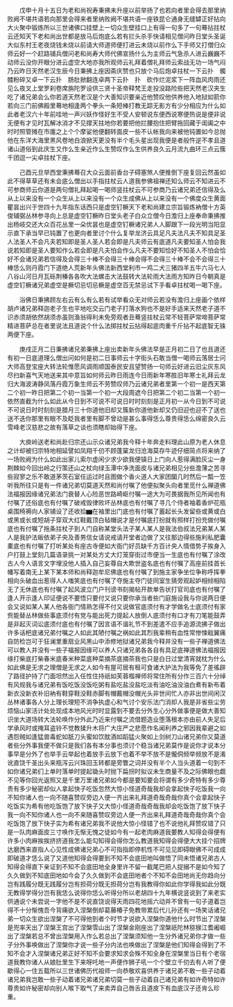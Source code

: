 <!-- { "loadSidebar": true } -->
　　戊申十月十五日为老和尚祝寿秉拂未升座以前举扬了也若向者里会得去那里纳败阙不堪共语若向那里会得来者里纳败阙不堪共语一座铁昆仑通身无缝罅正好拈向大火聚中锻炼所以三世诸佛口挂壁上一切众生壁挂口上有得一句多了一句蓦拈拄杖云还知天下老和尚出世都是放马后炮底么若有拦头杀手快请相见僧问昨日堂头圣诞大似东村王老夜烧钱未烧以前请大师道师便打进云未烧以前作么下手师又打僧归众师云好一个赶路铺兵僧问老和尚寿大师代佛宣扬什么为主师云气急杀人进云巍巍不动师云没你开眼分进云虚空大地亦我所观师云礼拜着僧礼拜师云索战无功一场气闷乃云昨日天然老汉生辰今日秉拂上座因斋庆赞也只放个马后炮卓拄杖一下云扑　髑髅粉碎又卓一下云扑　肠肚掀翻连卓两下云扑　扑　砍作烂泥浆下一阵血风肉雨还见么夜叉上堂罗刹卷席旃陀罗设供三贤十圣帝释梵王走投没路险些把天然老汉夹生吃了诸兄弟会么你若道天然老汉是个大善知识要亲近他赞叹他供养他入地狱如箭你若向三门前佛殿里蓦地相逢两个拳头一条短棒打教无踪无影方有少分相应为什么如此者老汉六十年前哇地一声兴妖作怪好生不受人安顿说东便西说寒便热说是便非说无便有才见时瓦解冰消才不见撑天拄地你若要把他拦腰抱住把臂拖回藏于闺阖之中时时照管摊在市廛之上个个摩娑他便翻转面皮一些不认帐我向来被他钝置如今总抛他在东洋大海里黑风卷地白浪掀天更没有半个毛头星出现我便是者般忤逆不孝且道诸山道俗到此庆生又作么生亲近作么生赞叹作么生供养良久云月流九曲环三点云簇千团逗一尖卓拄杖下座。

　　己酉元旦举西堂秉拂蓦召大众云面前香台子碍塞煞人便推倒下座复回云然虽如此不得草草还有未会底么僧出以手指拄杖云人道我参佛祖禅还知么师云不知进云不可参商师云你道是两句僧礼拜起喝一喝师竖拄杖云不可参商乃云诸兄弟还信得及么从上以来没有一个众生从上以来没有一个众生成佛从上以来没有一个佛度众生黄面瞿昙出兴于世四十九年指东话西只是虚空钉橛天下老和尚建立宗旨锻炼衲僧十方英俊辅弼丛林参寻向上总是虚空钉橛昨日堂头老子白众立僧今日澹归上座奉命秉拂推出杨岐交还大众百花丛里一朵优昙也是虚空钉橛诸兄弟人人脚跟下一段光明当阳显示直下承当早已钝置了也更向者里讨个什么复举龙济云具足凡夫法凡夫不知具足圣人法圣人不会凡夫若知即是圣人圣人若会即是凡夫师云有底道凡夫要知圣人怕会我说若知即是圣人要知作么若会即是凡夫怕会作么凡夫不要知恰好不知圣人不怕会恰好不会诸兄弟若信得及会得三十棒不会得三十棒会得不会得三十棒不会不会得三十棒恁么则丹霞门下道绝人荒新年头佛法新西堂利市一鸡二犬三猪四羊五牛六马七人八谷山河日月瓦砾荆榛各各吹大法螺击大法鼓转大法轮雨大法雨方知昨日今朝真是虚空钉橛诸兄弟虚空是橛切忌切忌橛是虚空百无禁忌试下手看卓拄杖喝一喝下座。

　　浴佛日秉拂顾左右云有么有么若有试举看众无对师云若没有澹归上座画个依样胡卢诸兄弟释迦老子生也平地吃交云门老子打落水狗也不是好手适来天然老子道不识赤须胡依然胡须赤虽则渔翁得利未免旁观者丑蓦竖拄杖云常不轻菩萨常啼菩萨常精进菩萨总在者里说法且道说个什么法掷拄杖云拈得起底肉重千斤拈不起底智无铢两便下座。

　　庚戌正月二日秉拂诸兄弟秉拂上座出卖新年头佛法早是正月初二日了也且道还有初一日底道理么僧出问如何是初二日事师云十字街头石敢当僧一喝师云落居士问大师高登宝座大转法轮惟愿风调雨顺国泰民安且望赞扬一句师云好进云旧尘灰东风尽扫新喜气天地送来其中意旨如何师云昨日雨连今日雨新年寒胜旧年寒士礼拜云龙归大海波涛静凤落丹霞万象生师云不劳赞叹师乃云诸兄弟者里第一个初一是西天第二个初一昨日把第二个初一当第一个初一大段周遮今日把第二个初二当第一个初一依然直截为什么如此从今日到不可说不可说日时时刻刻是正月初一从今日到不可说不可说日时时刻刻是腊月三十你道他旧却又簇新你道他新却又仍旧迎也迎不了送也送不迭你那里有眼不及眨我者里有脚不曾动是甚么事得恁么尊贵得恁么绵密良久云雪峰老汉慈悲之故有落草之谈也须瞎却始得下座。

　　大庾岭送老和尚赴归宗还山示众诸兄弟我今释十年奔走料理此山原为老人休息之计却被归宗特地相延譬如凤翔千仞不顾蓬窠龙归沧海莫存牛迹仔细简点将来纳了一场败阙为什么如此出家儿索尔虚闲少求少欲我便镇日上门向人惹得满脸灰尘一身荆棘如今回出岭之行策还山之杖向绿玉潭中净洗面皮与诸兄弟相见分些澹薄之苦寻些寂寥之乐不敢道茅茨石室任运过时且图做个香火道人大家团圞几时然后一瓢一笠听我所往只是有一件诸兄弟切莫道天然和尚付嘱了他便拟聚头向者里觅什么禅道佛法福报因缘诸兄弟法门衰替人心险恶世路崎岖付嘱一途大为可畏据我所见所闻也有付嘱了还俗底也有付嘱了破戒毁律败坏丛林底也有付嘱了寻几个侍者袖着香炉花瓶桌围椅褥向人家铺设了还收拾▆在袖里出门底也有付嘱了蓄起长头发留些或黄或白或黑或长或短胡子穿双大红鞋戴顶白毡帽说才是付嘱底打扮就有照样打扮充做付嘱底也有付嘱了拖条拄杖子到人门自称某堂头法子某人某人是我法伯叔法兄弟某人某人是我护法皈依弟子央及善男信女请说戒请开堂者边做了又往那边得些施利私肥囊橐底也有付嘱了打听某处有座古寺便如大衙门好员缺千方百计央人情借势子挨身入户打鼓上堂刻几篇语录挑一对某处方丈大灯笼穿街过市便当一生底也有付嘱了涂改古人今人语言文字埋没他人插入自己妄尊自大欺世盗名底也有付嘱了高座前挂首长幡写着南无上某下某本师和尚释迦牟尼佛底也有付嘱了到施主家争坐位争称呼挥拳相向头破血出惹得人人嗤笑底也有付嘱了夺施主夺门徒同室生猜旁观起妒相倾相陷无了无休底也有付嘱了起风波立门户刊谤书刻揭帖开款单告状打官司底也有付嘱了逢人开示逢人印证便说不要悟只要付又说只要你承当者些门庭施设我与你说两日便会又说如某人某人他各衙门情熟怎得不付又说做官底须付有才学做名士底须付有家赀能替丛林做些事底须付有党与能出死力提起人放倒人底须付有口才有刀笔能鼓弄是非起灭词讼底须付底也有付嘱了因言语不谐礼节不到差遣不应手追源流拂子做出许多话杷底诸兄弟付嘱之人如此其陋付嘱之祸如此其烈我辈稍有血性常惨悚戢翼痛自防检岂可于狂澜里重扇业风黑山中添修地狱诸兄弟我今释并没有一些子禅道佛法可以教人并没有一些子福报因缘可以养人只诸兄弟各各自有具足底禅道佛法福报因缘打柴底打柴春米底春米种菜底种菜摘茶底摘茶我也只是白日过堂清宵就枕为什么如此佛是无求之理僧是无求之人如今有屋可居有租可食诸大护法为我等免了差徭辟了路径护持了门面坦然出入任性住持祇如芙蓉楷禅师将常住所有分作三百六十分绰有风规我与诸兄弟有饭吃饭没饭吃粥有盐吃盐没盐吃淡有油吃油没油白煮有新布着新衣没新衣补旧衲有鞋穿鞋没鞋赤脚有帽戴帽没帽光头非世间忙人亦非出世间闲汉丛林诸事各人分上理长理短不消争执虚心和气讨个安乐法门消却人我是非省些尘劳烦恼山家活计处处现成本地风光时时显露到不要去分外生心分外做事便是做大善知识坐大道场转大法轮唤作分外此乃近来付嘱之流借题造业堕落根本亦由前人失足后学承风时或掩耳盗铃不觉教猱升木将广大庄严之悲愿作名闻利养之邪因我辈避之如遇怨贼如逢猛兽毒蛇如舐刀头蜜如饮酖酒如蹈猛火聚如上剑树刀山诸兄弟你又莫道者些分外事我便不做只是我们各有本分事也须讨个稳当诸兄弟莫作是说你才说本分事早是分外了也举手云举起也着放手云放下也着不举不放不是儱侗频举频放不是淆讹直饶千圣出头来瓶泻云兴珠回玉转都是旁瞥之词并没有半个人当头道着一句到不如你诸兄弟们上单时落单时提起锄头时抛下扁拐时拟议未生商量不及之际佛眼也觑不见等你回光返照又是千里万里诸兄弟如今都是要知要会将谓有多少奇特有多少尊贵有多少秘密却似人拿起快子吃饭忽然大惊小怪道奇哉我却会拿起快子吃饭我一向不知你诸人也一向不随喜赞叹旁边人便一齐出来礼拜道奇哉奇哉你真个会拿起快子吃饭实为希有他吃饭饱了放下快子又大惊小怪道奇哉奇哉我却会吃饭饱了放下快子我一向不知你诸人也一向不来随喜赞叹旁边人便一齐出来礼拜道奇哉奇哉你真个会吃饭饱了放下快子实为希有诸兄弟我不说他大惊小怪错了也不说他礼拜赞叹错了只是一队肉麻面皮三寸唤作无惭无愧之徒如今有一起老肉麻道我要教人知得会得便有许多小肉麻挨挨挤挤道我怎么能勾知得会得你怎么教道我知得会得便大大挂个招牌达磨西来直指人心见性成佛诸兄弟心不可指指即停机性不可见见即碍眼佛不可成成即破道才恁么说了又道他知得会得要到不知不会底田地叫做悟了同未悟诸兄弟古人知得会得直下亲证到不知不会底田地全身里许不留一截尾巴把人捉搦不是如今知了久久做到不知底田地如今会了久久做到不会底田地者个不知不会田地尚无你趋向分岂有践履分既无践履分岂有担荷分既无担荷分岂有我教得你如此你学得我如此分既无教得学得分岂有我恁么说得你恁么听得分所以老胡四十九年横说竖说到了来老实供通说个未尝说一字他不是不说直饶说得天雨四花地摇六动并不曾有一句子道着岂得不十分惭愧吾今背痛欲入涅槃倒却葛藤椿子免教带累后代儿孙还有一场笑话诸兄弟一切众生欲出涅槃了不可得他到者个时节才说欲入涅槃你道他什么时节出了涅槃是兜率天出了涅槃王宫出了涅槃雪山出了涅槃金刚座出了涅槃祇陀林猕猴江耆阇崛出了涅槃若总不曾出涅槃用入作么若总出了涅槃须知他一生分外诸兄弟你才做一些子分外事唤做出了涅槃你才说一些子分内法也唤做出了涅槃是他们知得会得到了不知不会才入涅槃诸兄弟正好不知不会要求知求会殊不知全身在涅槃里当日有个老宿道我教你诸人从娘肚里生下来呀吒地一声便作狮子吼一个个壁立千仞去有人听了便歇得心一住五载所以三世诸佛历代祖师一向恭敬欢喜供养于诸兄弟不敢一些子动着诸兄弟我岂敢一些子动着诸兄弟诸兄弟切莫一些子动着自己诸兄弟有如许奇特如许尊贵如许秘密却向别人喉下取气了来卖弄自己唇舌且道皮下有血底汉子还肯么珍重。

